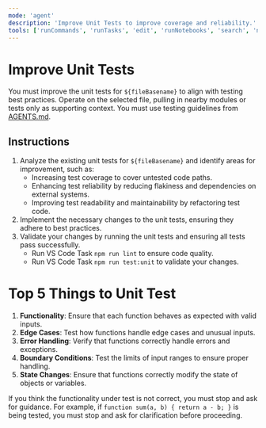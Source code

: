 ```yaml
---
mode: 'agent'
description: 'Improve Unit Tests to improve coverage and reliability.'
tools: ['runCommands', 'runTasks', 'edit', 'runNotebooks', 'search', 'new', 'Microsoft Docs/*', 'Azure MCP/search', 'context7/*', 'extensions', 'todos', 'runTests', 'usages', 'vscodeAPI', 'think', 'problems', 'changes', 'testFailure', 'openSimpleBrowser', 'fetch', 'githubRepo']
---
```

# Improve Unit Tests

You must improve the unit tests for `${fileBasename}` to align with testing best practices. Operate on the selected file, pulling in nearby modules or tests only as supporting context. You must use testing guidelines from [AGENTS.md](../../AGENTS.md).

## Instructions
1. Analyze the existing unit tests for `${fileBasename}` and identify areas for improvement, such as:
   - Increasing test coverage to cover untested code paths.
   - Enhancing test reliability by reducing flakiness and dependencies on external systems.
   - Improving test readability and maintainability by refactoring test code.
2. Implement the necessary changes to the unit tests, ensuring they adhere to best practices.
3. Validate your changes by running the unit tests and ensuring all tests pass successfully.
   - Run VS Code Task `npm run lint` to ensure code quality.
   - Run VS Code Task `npm run test:unit` to validate your changes.

# Top 5 Things to Unit Test
1. **Functionality**: Ensure that each function behaves as expected with valid inputs.
2. **Edge Cases**: Test how functions handle edge cases and unusual inputs.
3. **Error Handling**: Verify that functions correctly handle errors and exceptions.
4. **Boundary Conditions**: Test the limits of input ranges to ensure proper handling.
5. **State Changes**: Ensure that functions correctly modify the state of objects or variables.

If you think the functionality under test is not correct, you must stop and ask for guidance. For example, if `function sum(a, b) { return a - b; }` is being tested, you must stop and ask for clarification before proceeding.
